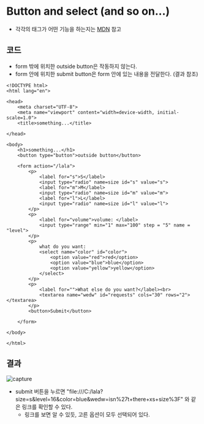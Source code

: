 # Button and select (and so on...)
* 각각의 태그가 어떤 기능을 하는지는 [MDN](https://developer.mozilla.org/ko/docs/Web/HTML/Element/Input) 참고

## 코드
* form 밖에 위치한 outside button은 작동하지 않는다.
* form 안에 위치한 submit button은 form 안에 있는 내용을 전달한다. (결과 참조)
```
<!DOCTYPE html>
<html lang="en">

<head>
    <meta charset="UTF-8">
    <meta name="viewport" content="width=device-width, initial-scale=1.0">
    <title>something...</title>

</head>

<body>
    <h1>something...</h1>
    <button type="button">outside button</button>

    <form action="/lala">
        <p>
            <label for="s">S</label>
            <input type="radio" name=size id="s" value="s">
            <label for="m">M</label>
            <input type="radio" name=size id="m" value="m">
            <label for="l">L</label>
            <input type="radio" name=size id="l" value="l">
        </p>
        <p>
            <label for="volume">volume: </label>
            <input type="range" min="1" max="100" step = "5" name = "level">
        </p>
        <p>
            what do you want:
            <select name="color" id="color">
                <option value="red">red</option>
                <option value="blue">blue</option>
                <option value="yellow">yellow</option>
            </select>
        </p>
        <p>
            <label for="">What else do you want?</label><br>
            <textarea name="wedw" id="requests" cols="30" rows="2"></textarea>
        </p>
        <button>Submit</button>

    </form>

</body>

</html>
```


## 결과
![capture](https://user-images.githubusercontent.com/76241233/111632389-c3884a80-8837-11eb-9d90-8c61444065e9.png)
* submit 버튼을 누르면 "file:///C:/lala?size=s&level=16&color=blue&wedw=isn%27t+there+xs+size%3F" 와 같은 링크를 확인할 수 있다.
  - 링크를 보면 알 수 있듯, 고른 옵션이 모두 선택되어 있다.
